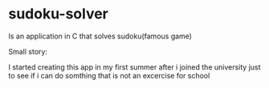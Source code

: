 # sudoku-solver
Is an application in C that solves sudoku(famous game)

Small story:

  I started creating this app in my first summer after i joined the university
  just to see if i can do somthing that is not an excercise for school
